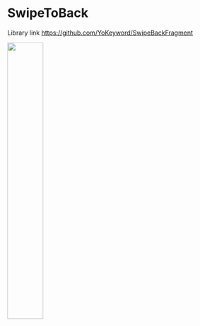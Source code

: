 # SwipeToBack

Library link https://github.com/YoKeyword/SwipeBackFragment

<img src="https://github.com/YoKeyword/SwipeBackFragment/raw/master/gif/swipe.gif" width="40%">
